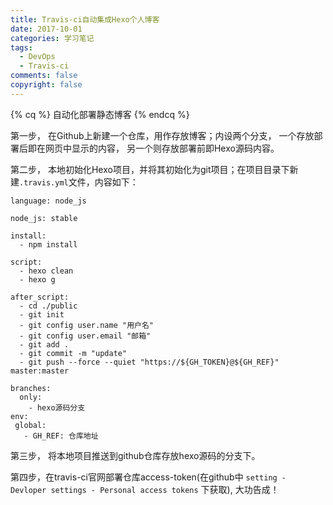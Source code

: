 ```yaml
---
title: Travis-ci自动集成Hexo个人博客
date: 2017-10-01
categories: 学习笔记
tags:
  - DevOps
  - Travis-ci
comments: false
copyright: false
---
```

{% cq %}
自动化部署静态博客
{% endcq %}
<!-- more -->

第一步， 在Github上新建一个仓库，用作存放博客；内设两个分支， 一个存放部署后即在网页中显示的内容， 另一个则存放部署前即Hexo源码内容。

第二步， 本地初始化Hexo项目，并将其初始化为git项目；在项目目录下新建`.travis.yml`文件，内容如下：
```
language: node_js

node_js: stable

install:
  - npm install

script:
  - hexo clean
  - hexo g

after_script:
  - cd ./public
  - git init
  - git config user.name "用户名"
  - git config user.email "邮箱"
  - git add .
  - git commit -m "update"
  - git push --force --quiet "https://${GH_TOKEN}@${GH_REF}" master:master

branches:
  only:
    - hexo源码分支
env:
 global:
   - GH_REF: 仓库地址

```

第三步， 将本地项目推送到github仓库存放hexo源码的分支下。

第四步，在travis-ci官网部署仓库access-token(在github中 `setting - Devloper settings - Personal access tokens` 下获取), 大功告成！

